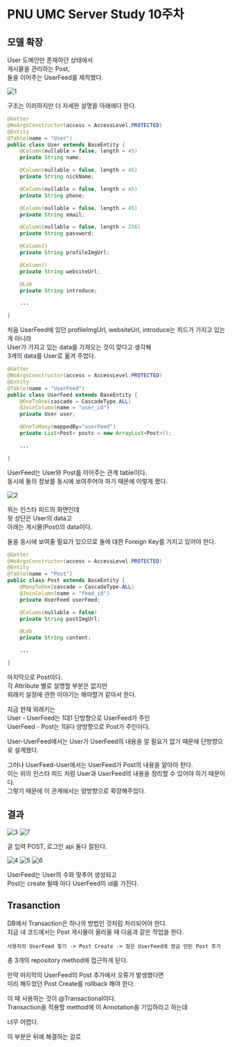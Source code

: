 # PNU UMC Server Study 10주차
## 모델 확장
User 도메인만 존재하던 상태에서   
게시물을 관리하는 Post,   
둘을 이어주는 UserFeed를 제작했다.

<img src="pic/1.png" alt="1"/>    

구조는 이러하지만 더 자세한 설명을 아래에다 한다.   

```java
@Getter
@NoArgsConstructor(access = AccessLevel.PROTECTED)
@Entity
@Table(name = "User")
public class User extends BaseEntity {
    @Column(nullable = false, length = 45)
    private String name;

    @Column(nullable = false, length = 45)
    private String nickName;

    @Column(nullable = false, length = 45)
    private String phone;

    @Column(nullable = false, length = 45)
    private String email;

    @Column(nullable = false, length = 256)
    private String password;

    @Column()
    private String profileImgUrl;

    @Column()
    private String websiteUrl;

    @Lob
    private String introduce;

    ...

}
```

처음 UserFeed에 있던 profileImgUrl, websiteUrl, introduce는 피드가 가지고 있는게 아니라   
User가 가지고 있는 data를 가져오는 것이 맞다고 생각해   
3개의 data를 User로 옮겨 주었다.   

```java
@Getter
@NoArgsConstructor(access = AccessLevel.PROTECTED)
@Entity
@Table(name = "UserFeed")
public class UserFeed extends BaseEntity {
    @OneToOne(cascade = CascadeType.ALL)
    @JoinColumn(name = "user_id")
    private User user;

    @OneToMany(mappedBy="userFeed")
    private List<Post> posts = new ArrayList<Post>();

    ...

}
```

UserFeed는 User와 Post를 이어주는 관계 table이다.   
동시에 둘의 정보를 동시에 보여주어야 하기 때문에 이렇게 짰다.   

<img src="pic/2.jpg" alt="2"/>    

위는 인스타 피드의 화면인데   
윗 상단은 User의 data고   
아래는 게시물(Post)의 data이다.    

둘을 동시에 보여줄 필요가 있으므로 둘에 대한 Foreign Key를 가지고 있어야 한다.   

```java
@Getter
@NoArgsConstructor(access = AccessLevel.PROTECTED)
@Entity
@Table(name = "Post")
public class Post extends BaseEntity {
    @ManyToOne(cascade = CascadeType.ALL)
    @JoinColumn(name = "feed_id")
    private UserFeed userFeed;

    @Column(nullable = false)
    private String postImgUrl;

    @Lob
    private String content;

    ...

}
```
마지막으로 Post이다.   
각 Attribute 별로 설명할 부분은 없지만   
외래키 설정에 관한 이야기는 해야할거 같아서 한다.   

지금 현재 외래키는    
User - UserFeed는 1대1 단방향으로 UserFeed가 주인   
UserFeed - Post는 1대다 양방향으로 Post가 주인이다.

User-UserFeed에서는 User가 UserFeed의 내용을 알 필요가 없기 때문에 단방향으로 설계했다.   

그러나 UserFeed-User에서는 UserFeed가 Post의 내용을 알아야 한다.   
이는 위의 인스타 피드 처럼 User과 UserFeed의 내용을 정리할 수 있어야 하기 때문이다.   
그렇기 때문에 이 관계에서는 양방향으로 확장해주었다.   

## 결과
<img src="pic/3.png" alt="3"/>    
<img src="pic/7.png" alt="7"/>    

글 입력 POST, 로그인 api 둘다 잘된다.

<img src="pic/4.png" alt="4"/>    
<img src="pic/5.png" alt="5"/>    
<img src="pic/6.png" alt="6"/>    

UserFeed는 User의 수와 맞추어 생성되고   
Post는 create 될때 마다 UserFeed의 id를 가진다.   

## Trasanction
DB에서 Transaction은 하나의 방법인 것처럼 처리되어야 한다.   
지금 내 코드에서는 Post 게시물이 올라올 때 다음과 같은 작업을 한다.

```
사용자의 UserFeed 찾기 -> Post Create -> 찾은 UserFeed에 방금 만든 Post 추가
```

총 3개의 repository method에 접근하게 된다.   

만약 마지막의 UserFeed의 Post 추가에서 오류가 발생했다면   
미리 해두었던 Post Create를 rollback 해야 한다.   

이 때 사용하는 것이 @Transactional이다.   
Transaction을 적용할 method에 이 Annotation을 기입하라고 하는데    

너무 어렵다.    

이 부분은 뒤에 해결하는 걸로   